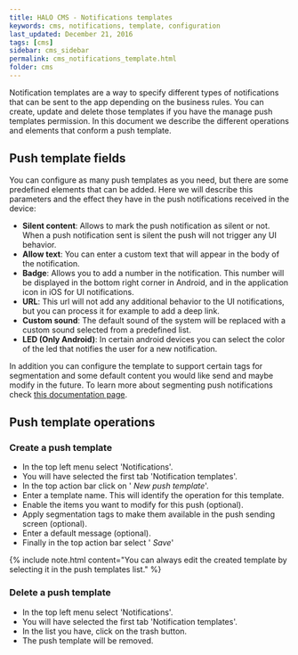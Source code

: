 ```yaml
---
title: HALO CMS - Notifications templates
keywords: cms, notifications, template, configuration
last_updated: December 21, 2016
tags: [cms]
sidebar: cms_sidebar
permalink: cms_notifications_template.html
folder: cms
---
```


Notification templates are a way to specify different types of notifications that can be sent to the app depending on the 
business rules. You can create, update and delete those templates if you have the manage push templates permission. In
this document we describe the different operations and elements that conform a push template.

## Push template fields

You can configure as many push templates as you need, but there are some predefined elements that can be added. Here we
will describe this parameters and the effect they have in the push notifications received in the device:

- **Silent content**: Allows to mark the push notification as silent or not. When a push notification sent is silent the 
push will not trigger any UI behavior.
- **Allow text**: You can enter a custom text that will appear in the body of the notification.
- **Badge**: Allows you to add a number in the notification. This number will be displayed in the bottom right corner in Android,
and in the application icon in iOS for UI notifications.
- **URL**: This url will not add any additional behavior to the UI notifications, but you can process it for example to add a
deep link.
- **Custom sound**: The default sound of the system will be replaced with a custom sound selected from a predefined list.
- **LED (Only Android)**: In certain android devices you can select the color of the led that notifies the user for a new 
notification.

In addition you can configure the template to support certain tags for segmentation and some default content you would like 
send and maybe modify in the future. To learn more about segmenting push notifications check [this documentation page](./cms_segmentaiton_operations).

## Push template operations

### Create a push template

- In the top left menu select 'Notifications'.
- You will have selected the first tab 'Notification templates'.
- In the top action bar click on '<span class="fa fa-plus" /> *New push template*'.
- Enter a template name. This will identify the operation for this template.
- Enable the items you want to modify for this push (optional).
- Apply segmentation tags to make them available in the push sending screen (optional).
- Enter a default message (optional).
- Finally in the top action bar select '<span class="fa fa-floppy-o"/> *Save*'

{% include note.html content="You can always edit the created template by selecting it in the push templates list." %}

### Delete a push template

- In the top left menu select 'Notifications'.
- You will have selected the first tab 'Notification templates'.
- In the list you have, click on the <span class="fa fa-trash"/> trash button.
- The push template will be removed.
